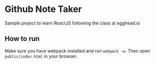 # Github Note Taker

Sample project to learn ReactJS following the class at egghead.io

## How to run

Make sure you have webpack installed and run `webpack -w`. Then open `public/index.html` in your browser.
